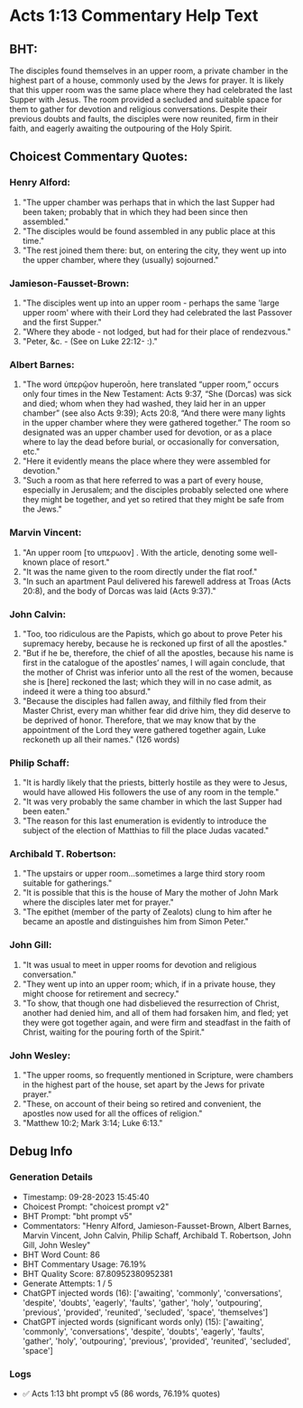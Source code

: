 # Acts 1:13 Commentary Help Text

## BHT:
The disciples found themselves in an upper room, a private chamber in the highest part of a house, commonly used by the Jews for prayer. It is likely that this upper room was the same place where they had celebrated the last Supper with Jesus. The room provided a secluded and suitable space for them to gather for devotion and religious conversations. Despite their previous doubts and faults, the disciples were now reunited, firm in their faith, and eagerly awaiting the outpouring of the Holy Spirit.

## Choicest Commentary Quotes:
### Henry Alford:
1. "The upper chamber was perhaps that in which the last Supper had been taken; probably that in which they had been since then assembled."
2. "The disciples would be found assembled in any public place at this time."
3. "The rest joined them there: but, on entering the city, they went up into the upper chamber, where they (usually) sojourned."

### Jamieson-Fausset-Brown:
1. "The disciples went up into an upper room - perhaps the same 'large upper room' where with their Lord they had celebrated the last Passover and the first Supper."
2. "Where they abode - not lodged, but had for their place of rendezvous."
3. "Peter, &c. - (See on Luke 22:12- :)."

### Albert Barnes:
1. "The word ὑπερῷον huperoōn, here translated “upper room,” occurs only four times in the New Testament: Acts 9:37, “She (Dorcas) was sick and died; whom when they had washed, they laid her in an upper chamber” (see also Acts 9:39); Acts 20:8, “And there were many lights in the upper chamber where they were gathered together.” The room so designated was an upper chamber used for devotion, or as a place where to lay the dead before burial, or occasionally for conversation, etc."
2. "Here it evidently means the place where they were assembled for devotion."
3. "Such a room as that here referred to was a part of every house, especially in Jerusalem; and the disciples probably selected one where they might be together, and yet so retired that they might be safe from the Jews."

### Marvin Vincent:
1. "An upper room [το υπερωον] . With the article, denoting some well-known place of resort."
2. "It was the name given to the room directly under the flat roof."
3. "In such an apartment Paul delivered his farewell address at Troas (Acts 20:8), and the body of Dorcas was laid (Acts 9:37)."

### John Calvin:
1. "Too, too ridiculous are the Papists, which go about to prove Peter his supremacy hereby, because he is reckoned up first of all the apostles."
2. "But if he be, therefore, the chief of all the apostles, because his name is first in the catalogue of the apostles’ names, I will again conclude, that the mother of Christ was inferior unto all the rest of the women, because she is [here] reckoned the last; which they will in no case admit, as indeed it were a thing too absurd."
3. "Because the disciples had fallen away, and filthily fled from their Master Christ, every man whither fear did drive him, they did deserve to be deprived of honor. Therefore, that we may know that by the appointment of the Lord they were gathered together again, Luke reckoneth up all their names." (126 words)

### Philip Schaff:
1. "It is hardly likely that the priests, bitterly hostile as they were to Jesus, would have allowed His followers the use of any room in the temple."
2. "It was very probably the same chamber in which the last Supper had been eaten."
3. "The reason for this last enumeration is evidently to introduce the subject of the election of Matthias to fill the place Judas vacated."

### Archibald T. Robertson:
1. "The upstairs or upper room...sometimes a large third story room suitable for gatherings." 
2. "It is possible that this is the house of Mary the mother of John Mark where the disciples later met for prayer."
3. "The epithet (member of the party of Zealots) clung to him after he became an apostle and distinguishes him from Simon Peter."

### John Gill:
1. "It was usual to meet in upper rooms for devotion and religious conversation."
2. "They went up into an upper room; which, if in a private house, they might choose for retirement and secrecy."
3. "To show, that though one had disbelieved the resurrection of Christ, another had denied him, and all of them had forsaken him, and fled; yet they were got together again, and were firm and steadfast in the faith of Christ, waiting for the pouring forth of the Spirit."

### John Wesley:
1. "The upper rooms, so frequently mentioned in Scripture, were chambers in the highest part of the house, set apart by the Jews for private prayer."
2. "These, on account of their being so retired and convenient, the apostles now used for all the offices of religion."
3. "Matthew 10:2; Mark 3:14; Luke 6:13."


## Debug Info
### Generation Details
- Timestamp: 09-28-2023 15:45:40
- Choicest Prompt: "choicest prompt v2"
- BHT Prompt: "bht prompt v5"
- Commentators: "Henry Alford, Jamieson-Fausset-Brown, Albert Barnes, Marvin Vincent, John Calvin, Philip Schaff, Archibald T. Robertson, John Gill, John Wesley"
- BHT Word Count: 86
- BHT Commentary Usage: 76.19%
- BHT Quality Score: 87.80952380952381
- Generate Attempts: 1 / 5
- ChatGPT injected words (16):
	['awaiting', 'commonly', 'conversations', 'despite', 'doubts', 'eagerly', 'faults', 'gather', 'holy', 'outpouring', 'previous', 'provided', 'reunited', 'secluded', 'space', 'themselves']
- ChatGPT injected words (significant words only) (15):
	['awaiting', 'commonly', 'conversations', 'despite', 'doubts', 'eagerly', 'faults', 'gather', 'holy', 'outpouring', 'previous', 'provided', 'reunited', 'secluded', 'space']

### Logs
- ✅ Acts 1:13 bht prompt v5 (86 words, 76.19% quotes)